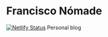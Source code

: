 # Francisco Nómade
[![Netlify Status](https://api.netlify.com/api/v1/badges/d1e055dd-5184-4094-b892-625243b4029c/deploy-status)](https://app.netlify.com/sites/francisconomade/deploys)
Personal blog
